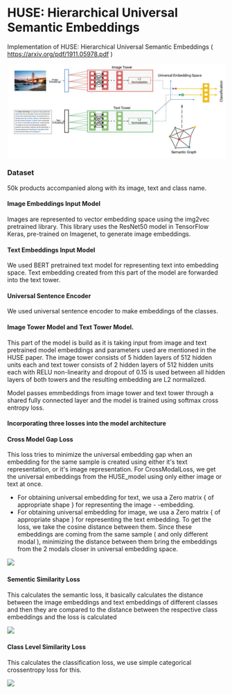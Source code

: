 # HUSE: Hierarchical Universal Semantic Embeddings
Implementation of HUSE: Hierarchical Universal Semantic Embeddings ( https://arxiv.org/pdf/1911.05978.pdf )

![alt text](https://github.com/guramritpalsaggu/HUSE-Tensorflow/blob/master/resources/architecture.jpg)


### Dataset

50k products accompanied along with its image, text and class name.

#### Image Embeddings Input Model

Images are represented to vector embedding space using the img2vec pretrained library. This library uses the ResNet50 model in TensorFlow Keras, pre-trained on Imagenet, to generate image embeddings.

#### Text  Embeddings Input Model 

We used BERT pretrained text model for representing text into embedding space. Text embedding created from this part of the model are forwarded into the text tower.

#### Universal Sentence Encoder

We used universal sentence encoder to make embeddings of the classes.

#### Image Tower Model and Text Tower Model. 

This part of the model is build as it is taking input from image and text pretrained model embeddings and parameters used are mentioned in the HUSE paper. The image tower consists of 5 hidden layers of 512 hidden
units each and text tower consists of 2 hidden layers of 512 hidden units each with RELU non-linearity and dropout of 0.15 is used between all hidden layers of both towers and the resulting embedding are L2 normalized.

Model passes emmbeddings from image tower and text
tower through a shared fully connected layer and the model is trained using softmax cross entropy loss.

#### Incorporating three losses into the model architecture

#### Cross Model Gap Loss

This loss tries to minimize the universal embedding gap when an embedding for the same sample is created using either it's text representation, or it's image representation.
For CrossModalLoss, we get the universal embeddings from the HUSE_model using only either image or text at once.

- For obtaining universal embedding for text, we usa a Zero matrix { of appropriate shape } for representing the image - -embedding.
- For obtaining universal embedding for image, we usa a Zero matrix { of appropriate shape } for representing the text embedding.
To get the loss, we take the cosine distance between them. Since these embeddings are coming from the same sample ( and only different modal ), minimizing the distance between them bring the embeddings from the 2 modals closer in universal embedding space.

<img src="https://drive.google.com/uc?id=1hbhF8VxhcjgR0FI7QZDLPTpvdPy2W3_M" width="400">

#### Sementic Similarity Loss

This calculates the semantic loss, it basically calculates the distance between the image embeddings and text embeddings of different classes
and then they are compared to the distance between the respective class embeddings and the loss is calculated 

<img src="https://drive.google.com/uc?id=19GqY4h7PHo4gTzn7DGls8vvY_DBqrw_w" width="400">

#### Class Level Similarity Loss

This calculates the classification loss, we use simple categorical crossentropy loss for this.

<img src="https://drive.google.com/uc?id=1ljP2SDj2mX-fZKJSGzfqECaPhh1VrNTJ" width="400">

